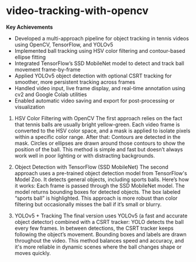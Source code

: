 # video-tracking-with-opencv
******Key Achievements******

- Developed a multi-approach pipeline for object tracking in tennis videos using OpenCV, TensorFlow, and YOLOv5
- Implemented ball tracking using HSV color filtering and contour-based ellipse fitting
- Integrated TensorFlow’s SSD MobileNet model to detect and track ball movement frame-by-frame
- Applied YOLOv5 object detection with optional CSRT tracking for smoother, more persistent tracking across frames
- Handled video input, live frame display, and real-time annotation using cv2 and Google Colab utilities
- Enabled automatic video saving and export for post-processing or visualization

1. HSV Color Filtering with OpenCV
The first approach relies on the fact that tennis balls are usually bright yellow-green. Each video frame is converted to the HSV color space, and a mask is applied to isolate pixels within a specific color range. After that:
  Contours are detected in the mask.
  Circles or ellipses are drawn around those contours to show the position of the ball.
This method is simple and fast but doesn’t always work well in poor lighting or with distracting backgrounds.

3. Object Detection with TensorFlow (SSD MobileNet)
The second approach uses a pre-trained object detection model from TensorFlow's Model Zoo. It detects general objects, including sports balls. Here’s how it works:
  Each frame is passed through the SSD MobileNet model.
  The model returns bounding boxes for detected objects.
  The box labeled “sports ball” is highlighted.
This approach is more robust than color filtering but occasionally misses the ball if it’s small or blurry.

3. YOLOv5 + Tracking
The final version uses YOLOv5 (a fast and accurate object detector) combined with a CSRT tracker:
  YOLO detects the ball every few frames.
  In between detections, the CSRT tracker keeps following the object’s movement.
  Bounding boxes and labels are drawn throughout the video.
This method balances speed and accuracy, and it's more reliable in dynamic scenes where the ball changes shape or moves quickly.
